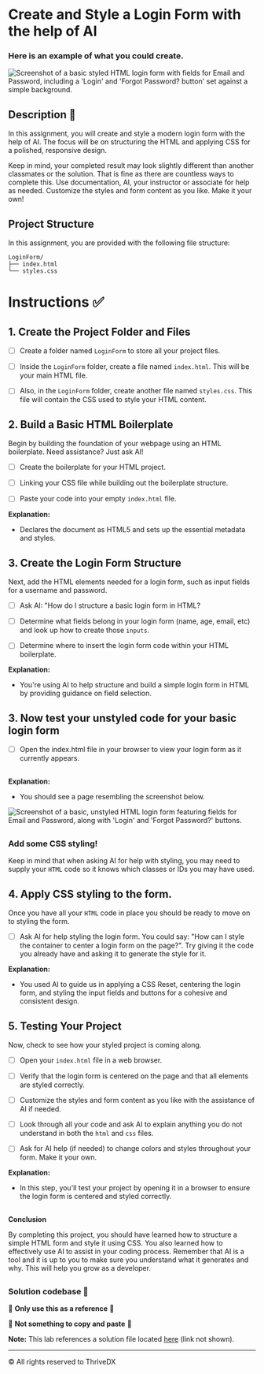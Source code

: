 
# Create and Style a Login Form with the help of AI

### Here is an example of what you could create.
![Screenshot of a basic styled HTML login form with fields for Email and Password, including a 'Login' and 'Forgot Password? button' set against a simple background.](./assets/images/example.png)

## Description 📄
In this assignment, you will create and style a modern login form with the help of AI. The focus will be on structuring the HTML and applying CSS for a polished, responsive design.

Keep in mind, your completed result may look slightly different than another classmates or the solution. That is fine as there are countless ways to complete this. Use documentation, AI, your instructor or associate for help as needed.
Customize the styles and form content as you like. 
Make it your own!

##

## Project Structure

In this assignment, you are provided with the following file structure:

```
LoginForm/
├── index.html
└── styles.css
```

# Instructions ✅

## 1. **Create the Project Folder and Files**
   - [ ] Create a folder named `LoginForm` to store all your project files.
   
   - [ ] Inside the `LoginForm` folder, create a file named `index.html`. This will be your main HTML file.
   
   - [ ] Also, in the `LoginForm` folder, create another file named `styles.css`. This file will contain the CSS used to style your HTML content.


## 2. **Build a Basic HTML Boilerplate**
Begin by building the foundation of your webpage using an HTML boilerplate. Need assistance? Just ask AI!

- [ ] Create the boilerplate for your HTML project.

- [ ] Linking your CSS file while building out the boilerplate structure. 

- [ ] Paste your code into your empty `index.html` file.

**Explanation:**
- Declares the document as HTML5 and sets up the essential metadata and styles.

## 3. **Create the Login Form Structure** 
Next, add the HTML elements needed for a login form, such as input fields for a username and password. 

- [ ] Ask AI: "How do I structure a basic login form in HTML? 

- [ ] Determine what fields belong in your login form (name, age, email, etc) and look up how to create those `inputs`.

- [ ] Determine where to insert the login form code within your HTML boilerplate.

**Explanation:**
- You're using AI to help structure and build a simple login form in HTML by providing guidance on field selection.

## 3. **Now test your unstyled code for your basic login form**

- [ ] Open the index.html file in your browser to view your login form as it currently appears.

##

**Explanation:**
- You should see a page resembling the screenshot below.

![Screenshot of a basic, unstyled HTML login form featuring fields for Email and Password, along with 'Login' and 'Forgot Password?' buttons.](./assets/images/example2.png)

##

 ### Add some CSS styling!

 Keep in mind that when asking AI for help with styling, you may need to supply your `HTML` code so it knows which classes or IDs you may have used.

## 4. **Apply CSS styling to the form.**
Once you have all your `HTML` code in place you should be ready to move on to styling the form.

- [ ] Ask AI for help styling the login form. You could say: "How can I style the container to center a login form on the page?". Try giving it the code you already have and asking it to generate the style for it.

**Explanation:**
- You used AI to guide us in applying a CSS Reset, centering the login form, and styling the input fields and buttons for a cohesive and consistent design.

## 5. **Testing Your Project**
Now, check to see how your styled project is coming along.

- [ ] Open your `index.html` file in a web browser.

- [ ] Verify that the login form is centered on the page and that all elements are styled correctly.

- [ ] Customize the styles and form content as you like with the assistance of AI if needed.

- [ ] Look through all your code and ask AI to explain anything you do not understand in both the `html` and `css` files.

- [ ] Ask for AI help (if needed) to change colors and styles throughout your form. Make it your own. 

**Explanation:**
- In this step, you'll test your project by opening it in a browser to ensure the login form is centered and styled correctly. 

## 

**Conclusion**

By completing this project, you should have learned how to structure a simple HTML form and style it using CSS. You also learned how to effectively use AI to assist in your coding process. Remember that AI is a tool and it is up to you to make sure you understand what it generates and why. This will help you grow as a developer.

##

### Solution codebase 👀
🛑 **Only use this as a reference** 🛑

💾 **Not something to copy and paste** 💾

**Note:**  This lab references a solution file located [here](https://github.com/HackerUSA-CE/aisd-wde-03-styling-a-form/tree/solution) (link not shown).

---

© All rights reserved to ThriveDX

